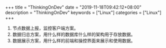 +++
title = "ThinkingOnDev"
date = "2019-11-18T09:42:12+08:00"
description = "ThinkingOnDev"
keywords = ["Linux"]
categories = ["Linux"]
+++
1. 节点数据上报，监控客户端方案。    
2. 数据归总方案，用什么样的数据库什么样的架构用于存放数据。    
3. 数据展示方案，用什么样的前端和操控界面来展示和使用数据。    
